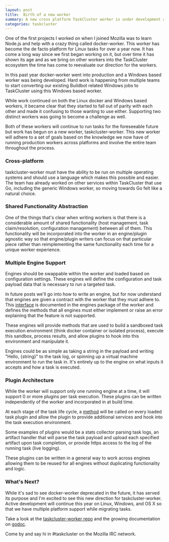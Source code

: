 ```yaml
---
layout: post
title:  Birth of a new worker
summary: A new cross platform TaskCluster worker is under development allowing multiple engine and plugin support.
categories: taskcluster
---
```


One of the first projects I worked on when I joined Mozilla
was to learn Node.js and help with a crazy thing called docker-worker.  This worker
has become the de facto platform for Linux tasks for over a year now. It has come
a long way since we first began working on it, but over time it has shown its
age and as we bring on other workers into the TaskCluster ecosystem the time has come
to reevaluate our direction for the workers.

In this past year docker-worker went into production and a Windows based worker was
being developed.  Hard work is happening from multiple teams to start converting our
existing Buildbot related Windows jobs to TaskCluster using this Windows based worker.

While work continued on both the Linux docker and Windows based workers, it became clear that they started to
fall out of parity with each other and made it confusing to those wanting to use either. Supporting
two distinct workers was going to become a challenge as well.

Both of these workers will continue to run tasks for the foreseeable future but work has begun
on a new worker, taskcluster-worker.  This new worker will adhere to a set of goals
based on the knowledge we now have of running production workers across platforms and involve
the entire team throughout the process.

### Cross-platform

taskcluster-worker must have the ability to be run on multiple operating systems
and should use a language which makes this possible and easier.  The team has already worked
on other services within TaskCluster that use Go, including the generic Windows worker,
so moving towards Go felt like a natural choice.

### Shared Functionality Abstraction

One of the things that's clear when writing workers is that there is a considerable amount
of shared functionality (host management, task claim/resolution, configuration management)
between all of them. This functionality will be incorporated into the worker in an
engine/plugin agnostic way so that engine/plugin writers can focus on that particular
piece rather than reimplementing the same functionality each time for a unique worker
experience.

### Multiple Engine Support

Engines should be swappable within the worker and loaded based on configuration settings.  These engines
will define the configuration and task payload data that is necessary to run a targeted task.

In future posts we'll go into how to write an engine, but for now understand that engines are given a contract
with the worker that they must adhere to.  This [interface](https://github.com/taskcluster/taskcluster-worker/blob/ea81ad1e3f3de1c876fc3b1ebeda298a60dc7af0/engines/engine.go#L35)
is documented in the engines package of the worker and defines the methods that all engines
must either implement or raise an error explaining that the feature is not supported.

These engines will provide methods that are used to build a sandboxed task execution environment (think docker container or isolated process),
execute this sandbox, process results, and allow plugins to hook into this environment and manipulate it.

Engines could be as simple as taking a string in the payload and writing "Hello, {string}" to the task log, or
spinning up a virtual machine environment to run the task in.  It's entirely up to the engine on what inputs
it accepts and how a task is executed.

### Plugin Architecture

While the worker will support only one running engine at a time, it will support 0 or more plugins per task execution.  These plugins can
be written independently of the worker and incorporated in at build time.

At each stage of the task life cycle, a [method](https://github.com/taskcluster/taskcluster-worker/blob/ea81ad1e3f3de1c876fc3b1ebeda298a60dc7af0/plugins/plugin.go#L72)
will be called on every loaded task plugin and allow the plugin to provide additional services and hook into the task
execution environment.

Some examples of plugins would be a stats collector parsing task logs, an artifact handler that
will parse the task payload and upload each specified artifact upon task completion, or provide
https access to the log of the running task (live logging).

These plugins can be written in a general way to work across engines allowing them to be reused
for all engines without duplicating functionality and logic.

### What's Next?
While it's sad to see docker-worker
deprecated in the future, it has served its purpose and I'm excited to see this new direction
for taskcluster-worker.  Active development will continue this year on Linux, Windows, and OS X
so that we have multiple platform support while migrating tasks.

Take a look at the [taskcluster-worker repo](https://github.com/taskcluster/taskcluster-worker) and the growing
documentation on [godoc](https://godoc.org/github.com/taskcluster/taskcluster-worker).

Come by and say hi in #taskcluster on the Mozilla IRC network.

